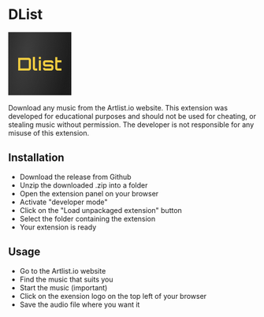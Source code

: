 DList
=============================
<img src="/icons/icon128.png"/>

Download any music from the Artlist.io website. This extension was developed for educational purposes and should not be used for cheating, or stealing music without permission. The developer is not responsible for any misuse of this extension.

Installation 
----------------------------
* Download the release from Github
* Unzip the downloaded .zip into a folder
* Open the extension panel on your browser
* Activate "developer mode"
* Click on the "Load unpackaged extension" button
* Select the folder containing the extension
* Your extension is ready

Usage
----------------------------
* Go to the Artlist.io website
* Find the music that suits you
* Start the music (important)
* Click on the exension logo on the top left of your browser
* Save the audio file where you want it